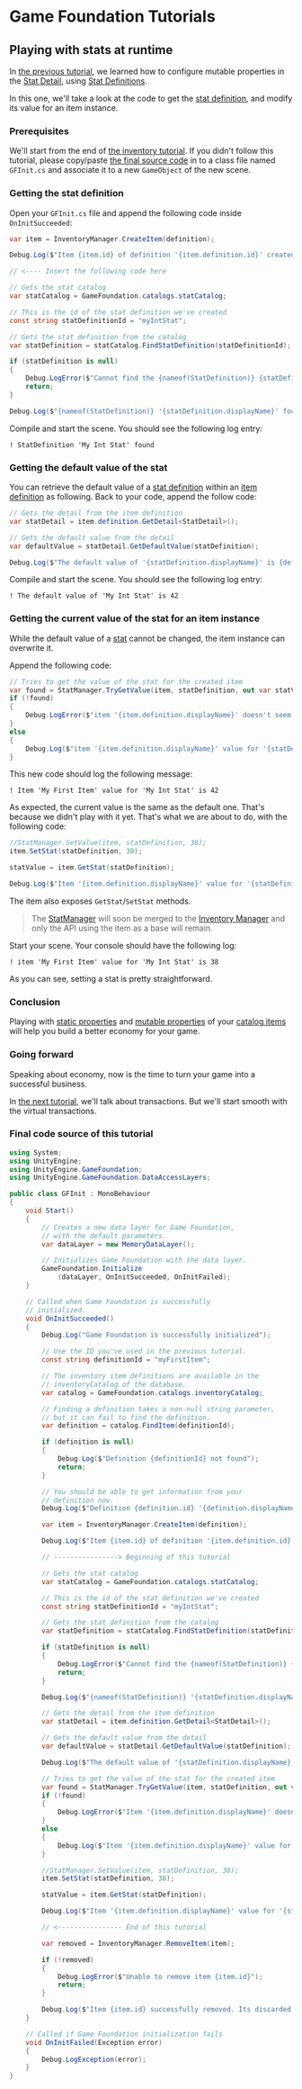 # Game Foundation Tutorials

## Playing with stats at runtime

In [the previous tutorial], we learned how to configure mutable properties in the [Stat Detail], using [Stat Definitions].

In this one, we'll take a look at the code to get the [stat definition], and modify its value for an item instance.

### Prerequisites

We'll start from the end of [the inventory tutorial].
If you didn't follow this tutorial, please copy/paste [the final source code] in to a class file named `GFInit.cs` and associate it to a new `GameObject` of the new scene.

### Getting the stat definition

Open your `GFInit.cs` file and append the following code inside `OnInitSucceeded`:

```cs
var item = InventoryManager.CreateItem(definition);

Debug.Log($"Item {item.id} of definition '{item.definition.id}' created");

// <---- Insert the following code here

// Gets the stat catalog
var statCatalog = GameFoundation.catalogs.statCatalog;

// This is the id of the stat definition we've created
const string statDefinitionId = "myIntStat";

// Gets the stat definition from the catalog
var statDefinition = statCatalog.FindStatDefinition(statDefinitionId);

if (statDefinition is null)
{
    Debug.LogError($"Cannot find the {nameof(StatDefinition)} {statDefinitionId}");
    return;
}

Debug.Log($"{nameof(StatDefinition)} '{statDefinition.displayName}' found");
```

Compile and start the scene.
You should see the following log entry:

```
! StatDefinition 'My Int Stat' found
```

### Getting the default value of the stat

You can retrieve the default value of a [stat definition] within an [item definition] as following.
Back to your code, append the follow code:

```cs
// Gets the detail from the item definition
var statDetail = item.definition.GetDetail<StatDetail>();

// Gets the default value from the detail
var defaultValue = statDetail.GetDefaultValue(statDefinition);

Debug.Log($"The default value of '{statDefinition.displayName}' is {defaultValue}");
```

Compile and start the scene.
You should see the following log entry:

```
! The default value of 'My Int Stat' is 42
```

### Getting the current value of the stat for an item instance

While the default value of a [stat] cannot be changed, the item instance can overwrite it.

Append the following code:

```cs
// Tries to get the value of the stat for the created item
var found = StatManager.TryGetValue(item, statDefinition, out var statValue);
if (!found)
{
    Debug.LogError($"item '{item.definition.displayName}' doesn't seem to support the stat '{statDefinition.displayName}'");
}
else
{
    Debug.Log($"item '{item.definition.displayName}' value for '{statDefinition.displayName}' is {statValue}");
}
```

This new code should log the following message:

```
! Item 'My First Item' value for 'My Int Stat' is 42
```

As expected, the current value is the same as the default one.
That's because we didn't play with it yet.
That's what we are about to do, with the following code:

```cs
//StatManager.SetValue(item, statDefinition, 38);
item.SetStat(statDefinition, 38);

statValue = item.GetStat(statDefinition);

Debug.Log($"Item '{item.definition.displayName}' value for '{statDefinition.displayName}' is {statValue}");
```

The item also exposes `GetStat`/`SetStat` methods.

> The [StatManager] will soon be merged to the [Inventory Manager] and only the API using the item as a base will remain.

Start your scene.
Your console should have the following log:

```
! item 'My First Item' value for 'My Int Stat' is 38
```

As you can see, setting a stat is pretty straightforward.

### Conclusion

Playing with [static properties] and [mutable properties] of your [catalog items] will help you build a better economy for your game.

### Going forward

Speaking about economy, now is the time to turn your game into a successful business.

In [the next tutorial], we'll talk about transactions.
But we'll start smooth with the virtual transactions.

### Final code source of this tutorial

```cs
using System;
using UnityEngine;
using UnityEngine.GameFoundation;
using UnityEngine.GameFoundation.DataAccessLayers;

public class GFInit : MonoBehaviour
{
    void Start()
    {
        // Creates a new data layer for Game Foundation,
        // with the default parameters.
        var dataLayer = new MemoryDataLayer();

        // Initializes Game Foundation with the data layer.
        GameFoundation.Initialize
            (dataLayer, OnInitSucceeded, OnInitFailed);
    }

    // Called when Game Foundation is successfully
    // initialized.
    void OnInitSucceeded()
    {
        Debug.Log("Game Foundation is successfully initialized");

        // Use the ID you've used in the previous tutorial.
        const string definitionId = "myFirstItem";

        // The inventory item definitions are available in the
        // inventoryCatalog of the database.
        var catalog = GameFoundation.catalogs.inventoryCatalog;

        // Finding a definition takes a non-null string parameter,
        // but it can fail to find the definition.
        var definition = catalog.FindItem(definitionId);

        if (definition is null)
        {
            Debug.Log($"Definition {definitionId} not found");
            return;
        }

        // You should be able to get information from your
        // definition now.
        Debug.Log($"Definition {definition.id} '{definition.displayName}' found.");

        var item = InventoryManager.CreateItem(definition);

        Debug.Log($"Item {item.id} of definition '{item.definition.id}' created");

        // ----------------> Beginning of this tutorial

        // Gets the stat catalog
        var statCatalog = GameFoundation.catalogs.statCatalog;

        // This is the id of the stat definition we've created
        const string statDefinitionId = "myIntStat";

        // Gets the stat definition from the catalog
        var statDefinition = statCatalog.FindStatDefinition(statDefinitionId);

        if (statDefinition is null)
        {
            Debug.LogError($"Cannot find the {nameof(StatDefinition)} {statDefinitionId}");
            return;
        }

        Debug.Log($"{nameof(StatDefinition)} '{statDefinition.displayName}' found.");

        // Gets the detail from the item definition
        var statDetail = item.definition.GetDetail<StatDetail>();

        // Gets the default value from the detail
        var defaultValue = statDetail.GetDefaultValue(statDefinition);

        Debug.Log($"The default value of '{statDefinition.displayName}' is {defaultValue}");

        // Tries to get the value of the stat for the created item
        var found = StatManager.TryGetValue(item, statDefinition, out var statValue);
        if (!found)
        {
            Debug.LogError($"Item '{item.definition.displayName}' doesn't seem to support the stat '{statDefinition.displayName}'");
        }
        else
        {
            Debug.Log($"Item '{item.definition.displayName}' value for '{statDefinition.displayName}' is {statValue}");
        }

        //StatManager.SetValue(item, statDefinition, 38);
        item.SetStat(statDefinition, 38);

        statValue = item.GetStat(statDefinition);

        Debug.Log($"Item '{item.definition.displayName}' value for '{statDefinition.displayName}' is {statValue}");

        // <---------------- End of this tutorial

        var removed = InventoryManager.RemoveItem(item);

        if (!removed)
        {
            Debug.LogError($"Unable to remove item {item.id}");
            return;
        }

        Debug.Log($"Item {item.id} successfully removed. Its discarded value is {item.discarded}");
    }

    // Called if Game Foundation initialization fails 
    void OnInitFailed(Exception error)
    {
        Debug.LogException(error);
    }
}
```










[the previous tutorial]: 07-AddMutablePropertiesWithStats.md

[stat detail]:        ../Details/StatDetail.md
[mutable properties]: ../Details/StatDetail.md

[stat definitions]: ../StatDefinition.md
[stat definition]:  ../StatDefinition.md
[stat]:             ../StatDefinition.md

[the inventory tutorial]: 02-PlayingWithRuntimeItem.md

[the final source code]: 02-PlayingWithRuntimeItem.md#Final&#32;code&#32;source&#32;of&#32;this&#32;tutorial

[item definition]: ../CatalogItems/InventoryitemDefinition.md

[statmanager]: ../GameSystems/StatManager.md

[inventory manager]: ../GameSystems/InventoryManager.md

[static properties]: ../Details/JsonDetail.md

[catalog items]: ../Catalog.md#Catalog&#32;Items

[the next tutorial]: 09-CreatingAVirtualTransaction.md
